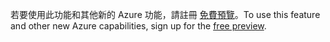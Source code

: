 <span data-ttu-id="7a62e-101">若要使用此功能和其他新的 Azure 功能，請註冊 [免費預覽](https://account.windowsazure.com/PreviewFeatures)。</span><span class="sxs-lookup"><span data-stu-id="7a62e-101">To use this feature and other new Azure capabilities, sign up for the [free preview](https://account.windowsazure.com/PreviewFeatures).</span></span>

